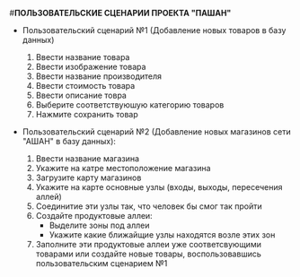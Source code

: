 ﻿#**ПОЛЬЗОВАТЕЛЬСКИЕ СЦЕНАРИИ ПРОЕКТА "ПАШАН"**

* Пользовательский сценарий №1 (Добавление новых товаров в базу данных)
   1. Ввести название товара
   2. Ввести изображение товара
   3. Ввести название производителя
   4. Ввести стоимость товара
   5. Ввести описание товра
   6. Выберите соответствуюшую категорию товаров
   7. Нажмите сохранить товар

* Пользовательский сценарий №2 (Добавление новых магазинов сети "АШАН" в базу данных):
   1. Ввести название магазина
   2. Укажите на катре местоположение магазина
   3. Загрузите карту магазинов
   4. Укажите на карте основные узлы (входы, выходы, пересечения аллей)
   5. Соединитие эти узлы так, что человек бы смог так пройти
   6. Создайте продуктовые аллеи:
      * Выделите зоны под аллеи 
      * Укажите какие ближайщие узлы находятся возле этих зон
   7. Заполните эти продуктовые аллеи уже соответсвующими товарами или создайте новые товары, воспользовавшись пользовательским сценарием №1    
